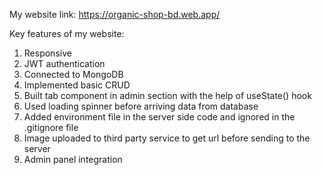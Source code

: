 My website link: https://organic-shop-bd.web.app/

Key features of my website:
1. Responsive
2. JWT authentication
3. Connected to MongoDB
4. Implemented basic CRUD
5. Built tab component in admin section with the help of useState() hook
6. Used loading spinner before arriving data from database
7. Added environment file in the server side code and ignored in the .gitignore file
8. Image uploaded to third party service to get url before sending to the server
9. Admin panel integration
